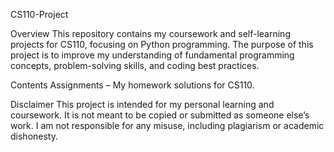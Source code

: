 CS110-Project


Overview
This repository contains my coursework and self-learning projects for CS110, focusing on Python programming. 
The purpose of this project is to improve my understanding of fundamental programming concepts,
problem-solving skills, and coding best practices.

Contents
Assignments – My homework solutions for CS110.

Disclaimer
This project is intended for my personal learning and coursework. It is not meant to be copied or submitted as someone else’s work.
I am not responsible for any misuse, including plagiarism or academic dishonesty.
